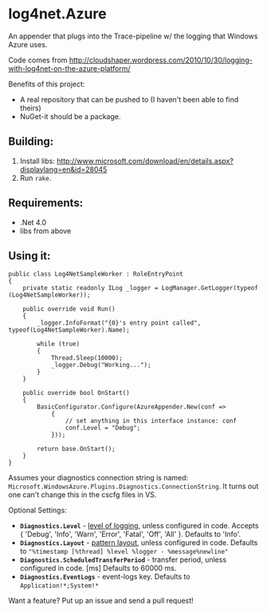 # log4net.Azure

An appender that plugs into the Trace-pipeline w/ the logging that Windows Azure uses.

Code comes from http://cloudshaper.wordpress.com/2010/10/30/logging-with-log4net-on-the-azure-platform/

Benefits of this project: 

 * A real repository that can be pushed to (I haven't been able to find theirs)
 * NuGet-it should be a package.
 
## Building:

 1. Install libs: http://www.microsoft.com/download/en/details.aspx?displaylang=en&id=28045
 2. Run `rake`.

## Requirements:

 * .Net 4.0
 * libs from above

## Using it:

```
public class Log4NetSampleWorker : RoleEntryPoint
{
	private static readonly ILog _logger = LogManager.GetLogger(typeof (Log4NetSampleWorker));

	public override void Run()
	{
		_logger.InfoFormat("{0}'s entry point called", typeof(Log4NetSampleWorker).Name);

		while (true)
		{
			Thread.Sleep(10000);
			_logger.Debug("Working...");
		}
	}

	public override bool OnStart()
	{
		BasicConfigurator.Configure(AzureAppender.New(conf =>
			{
				// set anything in this interface instance: conf
				conf.Level = "Debug";
			}));

		return base.OnStart();
	}
}
```

Assumes your diagnostics connection string is named: `Microsoft.WindowsAzure.Plugins.Diagnostics.ConnectionString`. It turns out one can't change this in the cscfg files in VS.

Optional Settings:

 * **`Diagnostics.Level`** - [level of logging](http://logging.apache.org/log4net/release/manual/introduction.html), unless configured in code. Accepts { 'Debug', 'Info', 'Warn', 'Error', 'Fatal', 'Off', 'All' }. Defaults to 'Info'.
 * **`Diagnostics.Layout`** - [pattern layout](http://logging.apache.org/log4net/release/sdk/log4net.Layout.PatternLayout.html), unless configured in code. Defaults to `"%timestamp [%thread] %level %logger - %message%newline"`
 * **`Diagnostics.ScheduledTransferPeriod`** - transfer period, unless configured in code. [ms] Defaults to 60000 ms.
 * **`Diagnostics.EventLogs`** - event-logs key. Defaults to `Application!*;System!*`

Want a feature? Put up an issue and send a pull request!
